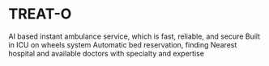 # TREAT-O
AI based instant ambulance service, which is fast, reliable, and secure Built in ICU on wheels system Automatic bed reservation, finding Nearest hospital and available doctors with specialty and expertise
